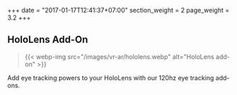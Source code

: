 +++
date = "2017-01-17T12:41:37+07:00"
section_weight = 2
page_weight = 3.2
+++

## HoloLens Add-On

> {{< webp-img src="/images/vr-ar/hololens.webp" alt="HoloLens add-on" >}}

Add eye tracking powers to your HoloLens with our 120hz eye tracking add-ons.